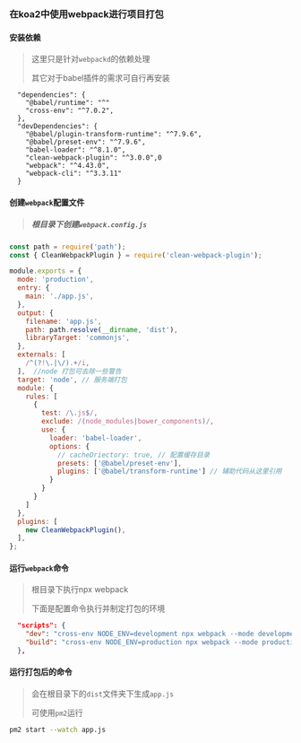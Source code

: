 ### 在koa2中使用webpack进行项目打包

#### 安装依赖

> 这里只是针对`webpackd`的依赖处理
>
> 其它对于babel插件的需求可自行再安装

```
  "dependencies": {
    "@babel/runtime": "^"
    "cross-env": "^7.0.2",
  },
  "devDependencies": {
    "@babel/plugin-transform-runtime": "^7.9.6",
    "@babel/preset-env": "^7.9.6",
    "babel-loader": "^8.1.0",
    "clean-webpack-plugin": "^3.0.0",0
    "webpack": "^4.43.0",
    "webpack-cli": "^3.3.11"
  }
```

#### 创建`webpack`配置文件

> ##### 根目录下创建`webpack.config.js`
>

```js
const path = require('path');
const { CleanWebpackPlugin } = require('clean-webpack-plugin');

module.exports = {
  mode: 'production',
  entry: {
    main: './app.js',
  },
  output: {
    filename: 'app.js',
    path: path.resolve(__dirname, 'dist'),
    libraryTarget: 'commonjs',
  },
  externals: [
    /^(?!\.|\/).+/i,
  ],  //node 打包可去除一些警告
  target: 'node', // 服务端打包
  module: {
    rules: [
      {
        test: /\.js$/,
        exclude: /(node_modules|bower_components)/,
        use: {
          loader: 'babel-loader',
          options: {
            // cacheDriectory: true, // 配置缓存目录
            presets: ['@babel/preset-env'],
            plugins: ['@babel/transform-runtime'] // 辅助代码从这里引用
          }
        }
      }
    ]
  },
  plugins: [
    new CleanWebpackPlugin(),
  ],
};

```

#### 运行`webpack`命令

> 根目录下执行npx webpack
>
> 下面是配置命令执行并制定打包的环境

```json
  "scripts": {
    "dev": "cross-env NODE_ENV=development npx webpack --mode development",
    "build": "cross-env NODE_ENV=production npx webpack --mode production",
  },
```

#### 运行打包后的命令

> 会在根目录下的`dist`文件夹下生成`app.js`
>
> 可使用`pm2`运行

```bash
pm2 start --watch app.js
```